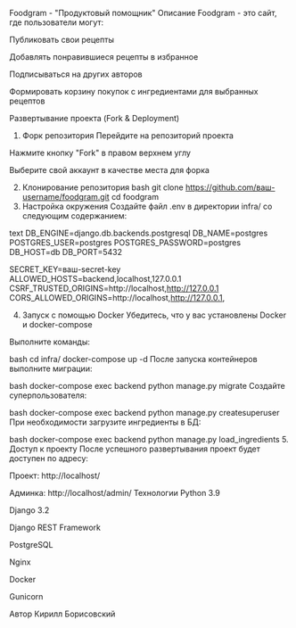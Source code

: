 Foodgram - "Продуктовый помощник"
Описание
Foodgram - это сайт, где пользователи могут:

Публиковать свои рецепты

Добавлять понравившиеся рецепты в избранное

Подписываться на других авторов

Формировать корзину покупок с ингредиентами для выбранных рецептов

Развертывание проекта (Fork & Deployment)
1. Форк репозитория
Перейдите на репозиторий проекта

Нажмите кнопку "Fork" в правом верхнем углу

Выберите свой аккаунт в качестве места для форка

2. Клонирование репозитория
bash
git clone https://github.com/ваш-username/foodgram.git
cd foodgram
3. Настройка окружения
Создайте файл .env в директории infra/ со следующим содержанием:

text
DB_ENGINE=django.db.backends.postgresql
DB_NAME=postgres
POSTGRES_USER=postgres
POSTGRES_PASSWORD=postgres
DB_HOST=db
DB_PORT=5432

SECRET_KEY=ваш-secret-key
ALLOWED_HOSTS=backend,localhost,127.0.0.1
CSRF_TRUSTED_ORIGINS=http://localhost,http://127.0.0.1
CORS_ALLOWED_ORIGINS=http://localhost,http://127.0.0.1,

4. Запуск с помощью Docker
Убедитесь, что у вас установлены Docker и docker-compose

Выполните команды:

bash
cd infra/
docker-compose up -d
После запуска контейнеров выполните миграции:

bash
docker-compose exec backend python manage.py migrate
Создайте суперпользователя:

bash
docker-compose exec backend python manage.py createsuperuser
При необходимости загрузите ингредиенты в БД:

bash
docker-compose exec backend python manage.py load_ingredients
5. Доступ к проекту
После успешного развертывания проект будет доступен по адресу:

Проект:
http://localhost/

Админка:
http://localhost/admin/
Технологии
Python 3.9

Django 3.2

Django REST Framework

PostgreSQL

Nginx

Docker

Gunicorn

Автор
Кирилл Борисовский
